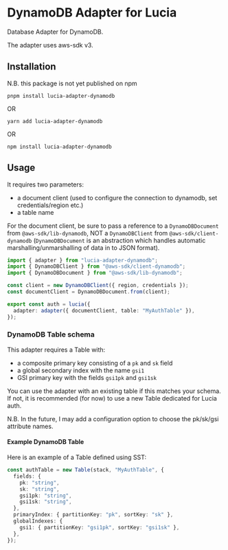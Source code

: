 # DynamoDB Adapter for Lucia

Database Adapter for DynamoDB.

The adapter uses aws-sdk v3.

## Installation

N.B. this package is not yet published on npm

```
pnpm install lucia-adapter-dynamodb
```

OR

```
yarn add lucia-adapter-dynamodb
```

OR

```
npm install lucia-adapter-dynamodb
```

## Usage

It requires two parameters:

- a document client (used to configure the connection to dynamodb, set credentials/region etc.)
- a table name

For the document client, be sure to pass a reference to a `DynamoDBDocument` from `@aws-sdk/lib-dynamodb`, NOT a `DynamoDBClient` from `@aws-sdk/client-dynamodb` (`DynamoDBDocument` is an abstraction which handles automatic marshalling/unmarshalling of data in to JSON format).

```typescript
import { adapter } from "lucia-adapter-dynamodb";
import { DynamoDBClient } from "@aws-sdk/client-dynamodb";
import { DynamoDBDocument } from "@aws-sdk/lib-dynamodb";

const client = new DynamoDBClient({ region, credentials });
const documentClient = DynamoDBDocument.from(client);

export const auth = lucia({
  adapter: adapter({ documentClient, table: "MyAuthTable" }),
});
```

### DynamoDB Table schema

This adapter requires a Table with:

- a composite primary key consisting of a `pk` and `sk` field
- a global secondary index with the name `gsi1`
- GSI primary key with the fields `gsi1pk` and `gsi1sk`

You can use the adapter with an existing table if this matches your schema. If not, it is recommended (for now) to use a new Table dedicated for Lucia auth.

N.B. In the future, I may add a configuration option to choose the pk/sk/gsi attribute names.

#### Example DynamoDB Table

Here is an example of a Table defined using SST:

```typescript
const authTable = new Table(stack, "MyAuthTable", {
  fields: {
    pk: "string",
    sk: "string",
    gsi1pk: "string",
    gsi1sk: "string",
  },
  primaryIndex: { partitionKey: "pk", sortKey: "sk" },
  globalIndexes: {
    gsi1: { partitionKey: "gsi1pk", sortKey: "gsi1sk" },
  },
});
```
